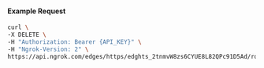 <!-- Code generated for API Clients. DO NOT EDIT. -->

#### Example Request

```bash
curl \
-X DELETE \
-H "Authorization: Bearer {API_KEY}" \
-H "Ngrok-Version: 2" \
https://api.ngrok.com/edges/https/edghts_2tnmvW8zs6CYUE8L82QPc91D5Ad/routes/edghtsrt_2tnmvWmzYyNP9GpmqQOCFnPn1Zt/circuit_breaker
```
